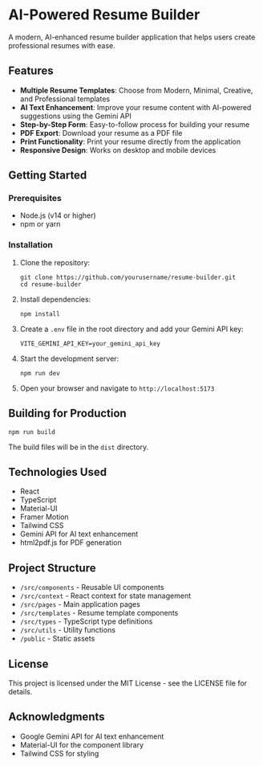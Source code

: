 # AI-Powered Resume Builder

A modern, AI-enhanced resume builder application that helps users create professional resumes with ease.

## Features

- **Multiple Resume Templates**: Choose from Modern, Minimal, Creative, and Professional templates
- **AI Text Enhancement**: Improve your resume content with AI-powered suggestions using the Gemini API
- **Step-by-Step Form**: Easy-to-follow process for building your resume
- **PDF Export**: Download your resume as a PDF file
- **Print Functionality**: Print your resume directly from the application
- **Responsive Design**: Works on desktop and mobile devices

## Getting Started

### Prerequisites

- Node.js (v14 or higher)
- npm or yarn

### Installation

1. Clone the repository:
   ```
   git clone https://github.com/yourusername/resume-builder.git
   cd resume-builder
   ```

2. Install dependencies:
   ```
   npm install
   ```

3. Create a `.env` file in the root directory and add your Gemini API key:
   ```
   VITE_GEMINI_API_KEY=your_gemini_api_key
   ```

4. Start the development server:
   ```
   npm run dev
   ```

5. Open your browser and navigate to `http://localhost:5173`

## Building for Production

```
npm run build
```

The build files will be in the `dist` directory.

## Technologies Used

- React
- TypeScript
- Material-UI
- Framer Motion
- Tailwind CSS
- Gemini API for AI text enhancement
- html2pdf.js for PDF generation

## Project Structure

- `/src/components` - Reusable UI components
- `/src/context` - React context for state management
- `/src/pages` - Main application pages
- `/src/templates` - Resume template components
- `/src/types` - TypeScript type definitions
- `/src/utils` - Utility functions
- `/public` - Static assets

## License

This project is licensed under the MIT License - see the LICENSE file for details.

## Acknowledgments

- Google Gemini API for AI text enhancement
- Material-UI for the component library
- Tailwind CSS for styling
